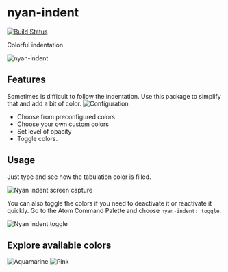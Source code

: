 # nyan-indent

[![Build Status](https://travis-ci.org/victorhqc/nyan-indent.svg?branch=master)](https://travis-ci.org/victorhqc/nyan-indent)

Colorful indentation

![nyan-indent](https://i.imgur.com/kTsHQrE.png)

## Features
Sometimes is difficult to follow the indentation. Use this package to simplify that and add a bit of color.
![Configuration](https://i.imgur.com/4ZwqTc2.png)


- Choose from preconfigured colors
- Choose your own custom colors
- Set level of opacity
- Toggle colors.

## Usage
Just type and see how the tabulation color is filled.

![Nyan indent screen capture](https://i.imgur.com/mr2SlqH.gif)

You can also toggle the colors if you need to deactivate it or reactivate it quickly.
Go to the Atom Command Palette and choose `nyan-indent: toggle`.

![Nyan indent toggle](https://i.imgur.com/YKDlgXG.gif)

## Explore available colors

![Aquamarine](https://i.imgur.com/CIox3zQ.png)
![Pink](https://i.imgur.com/PwHYv5i.png)
